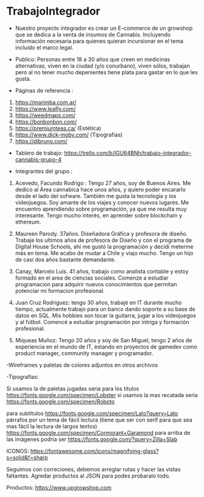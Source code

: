 # TrabajoIntegrador

- Nuestro proyecto integrador es crear un E-commerce de un growshop que se dedica a la venta de insumos de Cannabis. Incluyendo información necesaria para quienes quieran incursionar en el tema incluido el marco legal.

- Publico: Personas entre 18 a 30 años que creen en medicinas alternativas, viven en la ciudad (y/o conurbano), viven sólos, trabajan pero al no tener mucho depenientes tiene plata para gastar en lo que les gusta.

- Páginas de referencia : 

1) https://marimba.com.ar/
2) https://www.leafly.com/
3) https://weedmaps.com/
4) https://bonbonbon.com/ 
5) https://premiumteas.ca/ 
(Estética)
6) https://www.dick-moby.com/
(Tipografías)
7) https://dibruno.com/ 

- Tablero de trabajo: https://trello.com/b/IGU64BNh/trabajo-integrador-cannabis-grupo-4

- Integrantes del grupo :

1) Acevedo, Facundo Rodrigo : Tengo 27 años, soy de Buenos Aires. Me dedico al Área cannabica hace unos años, y quiero poder encararlo desde el lado del sofware.
También me gusta la tecnología y los videojuegos. Soy amante de los viajes y conocer nuevos lugares. Me encuentro aprendiendo sobre programación, ya que me resulta muy interesante. Tengo mucho interés, en aprender sobre blockchain y ethereum.

2) Maureen Parody. 37años. Diseñadora Gráfica y profesora de diseño. Trabaje los ultimos años de profesora de Diseño y con el programa de Digital House Schools, ahí me gustó la programación y decidi meterme más en tema. Me acabo de mudar a Chile y viajo mucho. Tengo un hijo de casi dos años bastante demandante.

3) Canay, Marcelo Luis. 41 años, trabajo como analista contable y estoy formado en el area de ciencias sociales. Comenze a estudiar programacion para adquirir nuevos conocimientos que permitan potenciar mi formacion profesional.

4) Juan Cruz Rodriguez: tengo 30 años, trabajé en IT durante mucho tiempo, actualmente trabajo para un banco dando soporte a su base de datos en SQL. Mis hobbies son tocar la guitarra, jugar a los videojuegos y al fútbol. Comencé a estudiar programación por intriga y formación profesional.

5) Miqueas Muñoz: Tengo 20 años y soy de San Miguel, tengo 2 años de experiencia en el mundo de IT, estando en proyectos de gamedev como product manager, community manager y programador.

-Wireframes y paletas de colores adjuntos en otros archivos

-Tipografías: 

Si usamos la de paletas jugadas seria para los titulos
https://fonts.google.com/specimen/Lobster 
si usamos la mas recatada seria 
https://fonts.google.com/specimen/Roboto

para subtítulos  https://fonts.google.com/specimen/Lato?query=Lato 
párrafos por un tema de fácil lectura (tiene que ser con serif para que sea mas fácil la lectura de largos textos) https://fonts.google.com/specimen/Cormorant+Garamond 
para arriba de las imágenes podría ser  https://fonts.google.com/?query=Zilla+Slab 


ICONOS: https://fontawesome.com/icons/magnifying-glass?s=solid&f=sharp

Seguimos con correciones, debemos arreglar rutas y hacer las vistas faltantes. Agredar productos al JSON para podes probaralo todo.

Productos: https://www.upgrowshop.com
